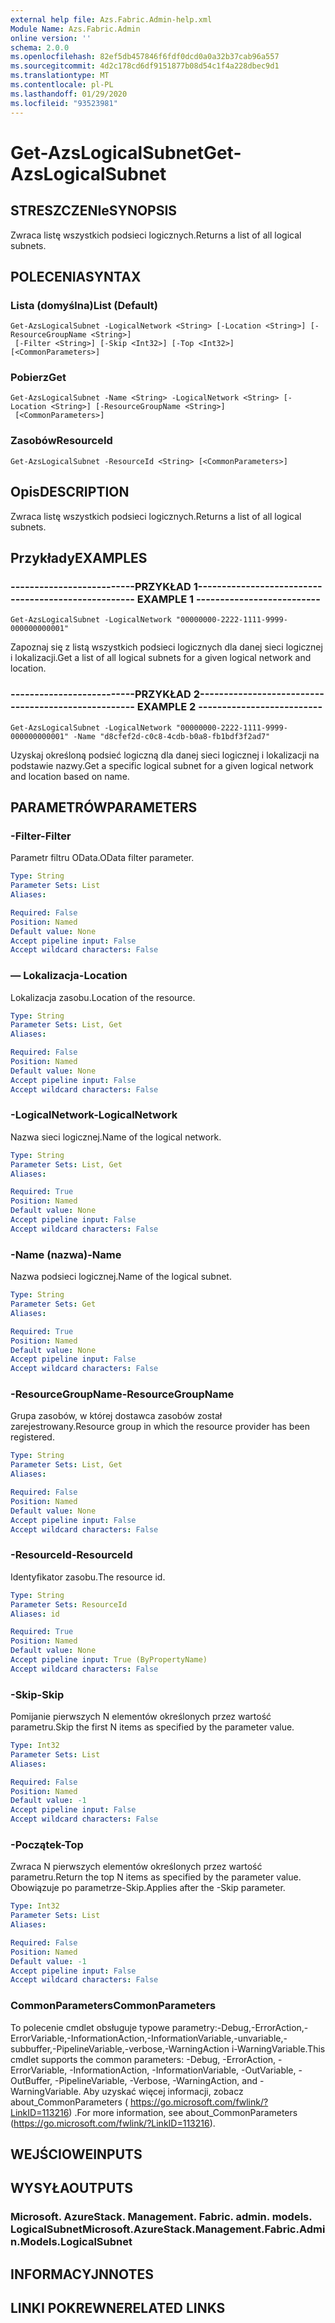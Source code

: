 ```yaml
---
external help file: Azs.Fabric.Admin-help.xml
Module Name: Azs.Fabric.Admin
online version: ''
schema: 2.0.0
ms.openlocfilehash: 82ef5db457846f6fdf0dcd0a0a32b37cab96a557
ms.sourcegitcommit: 4d2c178cd6df9151877b08d54c1f4a228dbec9d1
ms.translationtype: MT
ms.contentlocale: pl-PL
ms.lasthandoff: 01/29/2020
ms.locfileid: "93523981"
---
```

# <span data-ttu-id="9a7c0-101">Get-AzsLogicalSubnet</span><span class="sxs-lookup"><span data-stu-id="9a7c0-101">Get-AzsLogicalSubnet</span></span>

## <span data-ttu-id="9a7c0-102">STRESZCZENIe</span><span class="sxs-lookup"><span data-stu-id="9a7c0-102">SYNOPSIS</span></span>
<span data-ttu-id="9a7c0-103">Zwraca listę wszystkich podsieci logicznych.</span><span class="sxs-lookup"><span data-stu-id="9a7c0-103">Returns a list of all logical subnets.</span></span>

## <span data-ttu-id="9a7c0-104">POLECENIA</span><span class="sxs-lookup"><span data-stu-id="9a7c0-104">SYNTAX</span></span>

### <span data-ttu-id="9a7c0-105">Lista (domyślna)</span><span class="sxs-lookup"><span data-stu-id="9a7c0-105">List (Default)</span></span>
```
Get-AzsLogicalSubnet -LogicalNetwork <String> [-Location <String>] [-ResourceGroupName <String>]
 [-Filter <String>] [-Skip <Int32>] [-Top <Int32>] [<CommonParameters>]
```

### <span data-ttu-id="9a7c0-106">Pobierz</span><span class="sxs-lookup"><span data-stu-id="9a7c0-106">Get</span></span>
```
Get-AzsLogicalSubnet -Name <String> -LogicalNetwork <String> [-Location <String>] [-ResourceGroupName <String>]
 [<CommonParameters>]
```

### <span data-ttu-id="9a7c0-107">Zasobów</span><span class="sxs-lookup"><span data-stu-id="9a7c0-107">ResourceId</span></span>
```
Get-AzsLogicalSubnet -ResourceId <String> [<CommonParameters>]
```

## <span data-ttu-id="9a7c0-108">Opis</span><span class="sxs-lookup"><span data-stu-id="9a7c0-108">DESCRIPTION</span></span>
<span data-ttu-id="9a7c0-109">Zwraca listę wszystkich podsieci logicznych.</span><span class="sxs-lookup"><span data-stu-id="9a7c0-109">Returns a list of all logical subnets.</span></span>

## <span data-ttu-id="9a7c0-110">Przykłady</span><span class="sxs-lookup"><span data-stu-id="9a7c0-110">EXAMPLES</span></span>

### <span data-ttu-id="9a7c0-111">--------------------------PRZYKŁAD 1--------------------------</span><span class="sxs-lookup"><span data-stu-id="9a7c0-111">-------------------------- EXAMPLE 1 --------------------------</span></span>
```
Get-AzsLogicalSubnet -LogicalNetwork "00000000-2222-1111-9999-000000000001"
```

<span data-ttu-id="9a7c0-112">Zapoznaj się z listą wszystkich podsieci logicznych dla danej sieci logicznej i lokalizacji.</span><span class="sxs-lookup"><span data-stu-id="9a7c0-112">Get a list of all logical subnets for a given logical network and location.</span></span>

### <span data-ttu-id="9a7c0-113">--------------------------PRZYKŁAD 2--------------------------</span><span class="sxs-lookup"><span data-stu-id="9a7c0-113">-------------------------- EXAMPLE 2 --------------------------</span></span>
```
Get-AzsLogicalSubnet -LogicalNetwork "00000000-2222-1111-9999-000000000001" -Name "d8cfef2d-c0c8-4cdb-b0a8-fb1bdf3f2ad7"
```

<span data-ttu-id="9a7c0-114">Uzyskaj określoną podsieć logiczną dla danej sieci logicznej i lokalizacji na podstawie nazwy.</span><span class="sxs-lookup"><span data-stu-id="9a7c0-114">Get a specific logical subnet for a given logical network and location based on name.</span></span>

## <span data-ttu-id="9a7c0-115">PARAMETRÓW</span><span class="sxs-lookup"><span data-stu-id="9a7c0-115">PARAMETERS</span></span>

### <span data-ttu-id="9a7c0-116">-Filter</span><span class="sxs-lookup"><span data-stu-id="9a7c0-116">-Filter</span></span>
<span data-ttu-id="9a7c0-117">Parametr filtru OData.</span><span class="sxs-lookup"><span data-stu-id="9a7c0-117">OData filter parameter.</span></span>

```yaml
Type: String
Parameter Sets: List
Aliases: 

Required: False
Position: Named
Default value: None
Accept pipeline input: False
Accept wildcard characters: False
```

### <span data-ttu-id="9a7c0-118">— Lokalizacja</span><span class="sxs-lookup"><span data-stu-id="9a7c0-118">-Location</span></span>
<span data-ttu-id="9a7c0-119">Lokalizacja zasobu.</span><span class="sxs-lookup"><span data-stu-id="9a7c0-119">Location of the resource.</span></span>

```yaml
Type: String
Parameter Sets: List, Get
Aliases: 

Required: False
Position: Named
Default value: None
Accept pipeline input: False
Accept wildcard characters: False
```

### <span data-ttu-id="9a7c0-120">-LogicalNetwork</span><span class="sxs-lookup"><span data-stu-id="9a7c0-120">-LogicalNetwork</span></span>
<span data-ttu-id="9a7c0-121">Nazwa sieci logicznej.</span><span class="sxs-lookup"><span data-stu-id="9a7c0-121">Name of the logical network.</span></span>

```yaml
Type: String
Parameter Sets: List, Get
Aliases: 

Required: True
Position: Named
Default value: None
Accept pipeline input: False
Accept wildcard characters: False
```

### <span data-ttu-id="9a7c0-122">-Name (nazwa)</span><span class="sxs-lookup"><span data-stu-id="9a7c0-122">-Name</span></span>
<span data-ttu-id="9a7c0-123">Nazwa podsieci logicznej.</span><span class="sxs-lookup"><span data-stu-id="9a7c0-123">Name of the logical subnet.</span></span>

```yaml
Type: String
Parameter Sets: Get
Aliases: 

Required: True
Position: Named
Default value: None
Accept pipeline input: False
Accept wildcard characters: False
```

### <span data-ttu-id="9a7c0-124">-ResourceGroupName</span><span class="sxs-lookup"><span data-stu-id="9a7c0-124">-ResourceGroupName</span></span>
<span data-ttu-id="9a7c0-125">Grupa zasobów, w której dostawca zasobów został zarejestrowany.</span><span class="sxs-lookup"><span data-stu-id="9a7c0-125">Resource group in which the resource provider has been registered.</span></span>

```yaml
Type: String
Parameter Sets: List, Get
Aliases: 

Required: False
Position: Named
Default value: None
Accept pipeline input: False
Accept wildcard characters: False
```

### <span data-ttu-id="9a7c0-126">-ResourceId</span><span class="sxs-lookup"><span data-stu-id="9a7c0-126">-ResourceId</span></span>
<span data-ttu-id="9a7c0-127">Identyfikator zasobu.</span><span class="sxs-lookup"><span data-stu-id="9a7c0-127">The resource id.</span></span>

```yaml
Type: String
Parameter Sets: ResourceId
Aliases: id

Required: True
Position: Named
Default value: None
Accept pipeline input: True (ByPropertyName)
Accept wildcard characters: False
```

### <span data-ttu-id="9a7c0-128">-Skip</span><span class="sxs-lookup"><span data-stu-id="9a7c0-128">-Skip</span></span>
<span data-ttu-id="9a7c0-129">Pomijanie pierwszych N elementów określonych przez wartość parametru.</span><span class="sxs-lookup"><span data-stu-id="9a7c0-129">Skip the first N items as specified by the parameter value.</span></span>

```yaml
Type: Int32
Parameter Sets: List
Aliases: 

Required: False
Position: Named
Default value: -1
Accept pipeline input: False
Accept wildcard characters: False
```

### <span data-ttu-id="9a7c0-130">-Początek</span><span class="sxs-lookup"><span data-stu-id="9a7c0-130">-Top</span></span>
<span data-ttu-id="9a7c0-131">Zwraca N pierwszych elementów określonych przez wartość parametru.</span><span class="sxs-lookup"><span data-stu-id="9a7c0-131">Return the top N items as specified by the parameter value.</span></span>
<span data-ttu-id="9a7c0-132">Obowiązuje po parametrze-Skip.</span><span class="sxs-lookup"><span data-stu-id="9a7c0-132">Applies after the -Skip parameter.</span></span>

```yaml
Type: Int32
Parameter Sets: List
Aliases: 

Required: False
Position: Named
Default value: -1
Accept pipeline input: False
Accept wildcard characters: False
```

### <span data-ttu-id="9a7c0-133">CommonParameters</span><span class="sxs-lookup"><span data-stu-id="9a7c0-133">CommonParameters</span></span>
<span data-ttu-id="9a7c0-134">To polecenie cmdlet obsługuje typowe parametry:-Debug,-ErrorAction,-ErrorVariable,-InformationAction,-InformationVariable,-unvariable,-subbuffer,-PipelineVariable,-verbose,-WarningAction i-WarningVariable.</span><span class="sxs-lookup"><span data-stu-id="9a7c0-134">This cmdlet supports the common parameters: -Debug, -ErrorAction, -ErrorVariable, -InformationAction, -InformationVariable, -OutVariable, -OutBuffer, -PipelineVariable, -Verbose, -WarningAction, and -WarningVariable.</span></span> <span data-ttu-id="9a7c0-135">Aby uzyskać więcej informacji, zobacz about_CommonParameters ( https://go.microsoft.com/fwlink/?LinkID=113216) .</span><span class="sxs-lookup"><span data-stu-id="9a7c0-135">For more information, see about_CommonParameters (https://go.microsoft.com/fwlink/?LinkID=113216).</span></span>

## <span data-ttu-id="9a7c0-136">WEJŚCIOWE</span><span class="sxs-lookup"><span data-stu-id="9a7c0-136">INPUTS</span></span>

## <span data-ttu-id="9a7c0-137">WYSYŁA</span><span class="sxs-lookup"><span data-stu-id="9a7c0-137">OUTPUTS</span></span>

### <span data-ttu-id="9a7c0-138">Microsoft. AzureStack. Management. Fabric. admin. models. LogicalSubnet</span><span class="sxs-lookup"><span data-stu-id="9a7c0-138">Microsoft.AzureStack.Management.Fabric.Admin.Models.LogicalSubnet</span></span>

## <span data-ttu-id="9a7c0-139">INFORMACYJN</span><span class="sxs-lookup"><span data-stu-id="9a7c0-139">NOTES</span></span>

## <span data-ttu-id="9a7c0-140">LINKI POKREWNE</span><span class="sxs-lookup"><span data-stu-id="9a7c0-140">RELATED LINKS</span></span>

